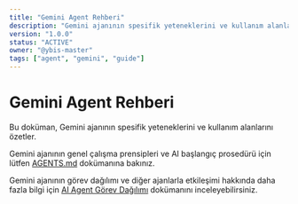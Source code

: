 ```yaml
---
title: "Gemini Agent Rehberi"
description: "Gemini ajanının spesifik yeteneklerini ve kullanım alanlarını anlamak için."
version: "1.0.0"
status: "ACTIVE"
owner: "@ybis-master"
tags: ["agent", "gemini", "guide"]
---
```

# Gemini Agent Rehberi

Bu doküman, Gemini ajanının spesifik yeteneklerini ve kullanım alanlarını özetler.

Gemini ajanının genel çalışma prensipleri ve AI başlangıç prosedürü için lütfen [AGENTS.md](./AGENTS.md) dokümanına bakınız.

Gemini ajanının görev dağılımı ve diğer ajanlarla etkileşimi hakkında daha fazla bilgi için [AI Agent Görev Dağılımı](./docs/AI_Asistan_Gorev_Dagilimi.md) dokümanını inceleyebilirsiniz.